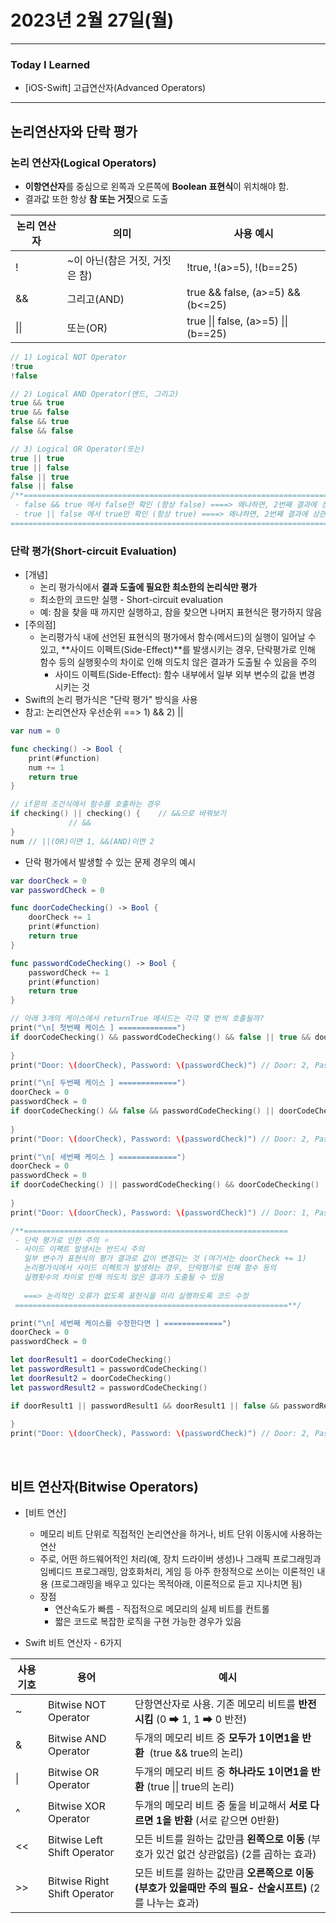 # 2023년 2월 27일(월)

---

### Today I Learned 

- [iOS-Swift] 고급연산자(Advanced Operators)

---

## 논리연산자와 단락 평가 

### 논리 연산자(Logical Operators)

- **이항연산자**를 중심으로 왼쪽과 오른쪽에 **Boolean 표현식**이 위치해야 함.
- 결과값 또한 항상 **참 또는 거짓**으로 도출

| 논리 연산자 | 의미                           | 사용 예시                            |
| ----------- | ------------------------------ | ------------------------------------ |
| !           | ~이 아닌(참은 거짓, 거짓은 참) | !true, !(a>=5), !(b==25)             |
| &&          | 그리고(AND)                    | true && false, (a>=5) && (b<=25)     |
| \|\|        | 또는(OR)                       | true \|\| false, (a>=5) \|\| (b==25) |

```swift
// 1) Logical NOT Operator
!true
!false

// 2) Logical AND Operator(앤드, 그리고)
true && true
true && false
false && true
false && false

// 3) Logical OR Operator(또는)
true || true
true || false
false || true
false || false
/**======================================================================================
 - false && true 에서 false만 확인 (항상 false) ====> 왜냐하면, 2번째 결과에 상관없이 false로 평가되기 때문
 - true || false 에서 true만 확인 (항상 true) ====> 왜냐하면, 2번째 결과에 상관없이 true로 평가되기 때문
=========================================================================================**/
```

### 단락 평가(Short-circuit Evaluation)

- [개념]
  - 논리 평가식에서 **결과 도출에 필요한 최소한의 논리식만 평가**
  - 최소한의 코드만 실행 - Short-circuit evaluation
  - 예: 참을 찾을 때 까지만 실행하고, 참을 찾으면 나머지 표현식은 평가하지 않음 
- [주의점]
  - 논리평가식 내에 선언된 표현식의 평가에서 함수(메서드)의 실행이 일어날 수 있고, **사이드 이펙트(Side-Effect)**를 발생시키는 경우, 단락평가로 인해 함수 등의 실행횟수의 차이로 인해 의도치 않은 결과가 도출될 수 있음을 주의 
    - 사이드 이펙트(Side-Effect): 함수 내부에서 일부 외부 변수의 값을 변경 시키는 것
- Swift의 논리 평가식은 "단락 평가" 방식을 사용 
- 참고: 논리연산자 우선순위 ==> 1) &&  2) ||

```swift
var num = 0

func checking() -> Bool {
    print(#function)
    num += 1
    return true
}

// if문의 조건식에서 함수를 호출하는 경우
if checking() || checking() {    // &&으로 바꿔보기
             // &&
}
num // ||(OR)이면 1, &&(AND)이면 2
```

- 단락 평가에서 발생할 수 있는 문제 경우의 예시

```swift
var doorCheck = 0
var passwordCheck = 0

func doorCodeChecking() -> Bool {
    doorCheck += 1
    print(#function)
    return true
}

func passwordCodeChecking() -> Bool {
    passwordCheck += 1
    print(#function)
    return true
}

// 아래 3개의 케이스에서 returnTrue 메서드는 각각 몇 번씩 호출될까?
print("\n[ 첫번째 케이스 ] =============")
if doorCodeChecking() && passwordCodeChecking() && false || true && doorCodeChecking() && passwordCodeChecking() {
    
}
print("Door: \(doorCheck), Password: \(passwordCheck)") // Door: 2, Password: 2

print("\n[ 두번째 케이스 ] =============")
doorCheck = 0
passwordCheck = 0
if doorCodeChecking() && false && passwordCodeChecking() || doorCodeChecking() || passwordCodeChecking() {
    
}
print("Door: \(doorCheck), Password: \(passwordCheck)") // Door: 2, Password: 0

print("\n[ 세번째 케이스 ] =============")
doorCheck = 0
passwordCheck = 0
if doorCodeChecking() || passwordCodeChecking() && doorCodeChecking() || false && passwordCodeChecking() {
    
}
print("Door: \(doorCheck), Password: \(passwordCheck)") // Door: 1, Password: 0

/**===========================================================
 - 단락 평가로 인한 주의 ⭐️
 - 사이드 이팩트 발생시는 반드시 주의
   일부 변수가 표현식의 평가 결과로 값이 변경되는 것 (여기서는 doorCheck += 1)
   논리평가식에서 사이드 이펙트가 발생하는 경우, 단락평가로 인해 함수 등의
   실행횟수의 차이로 인해 의도치 않은 결과가 도출될 수 있음
 
   ===> 논리적인 오류가 없도록 표현식을 미리 실행하도록 코드 수정
 =============================================================**/

print("\n[ 세번째 케이스를 수정한다면 ] =============")
doorCheck = 0
passwordCheck = 0

let doorResult1 = doorCodeChecking()
let passwordResult1 = passwordCodeChecking()
let doorResult2 = doorCodeChecking()
let passwordResult2 = passwordCodeChecking()

if doorResult1 || passwordResult1 && doorResult1 || false && passwordResult2 {
    
}
print("Door: \(doorCheck), Password: \(passwordCheck)") // Door: 2, Password: 2
```

<br/>

## 비트 연산자(Bitwise Operators)

- [비트 연산]
  - 메모리 비트 단위로 직접적인 논리연산을 하거나, 비트 단위 이동시에 사용하는 연산
  - 주로, 어떤 하드웨어적인 처리(예, 장치 드라이버 생성)나 그래픽 프로그래밍과 임베디드 프로그래밍, 암호화처리, 게임 등 아주 한정적으로 쓰이는 이론적인 내용 (프로그래밍을 배우고 있다는 목적아래, 이론적으로 듣고 지나치면 됨)
  - 장점
    - 연산속도가 빠름 - 직접적으로 메모리의 실제 비트를 컨트롤
    - 짧은 코드로 복잡한 로직을 구현 가능한 경우가 있음

- Swift 비트 연산자 - 6가지

| 사용기호 | 용어                         | 예시                                                         |
| -------- | ---------------------------- | ------------------------------------------------------------ |
| ~        | Bitwise NOT Operator         | 단항연산자로 사용. 기존 메모리 비트를 **반전 시킴** (0 ➡ 1, 1 ➡ 0 반전) |
| &        | Bitwise AND Operator         | 두개의 메모리 비트 중 **모두가** **1이면1을 반환**  (true && true의 논리) |
| \|       | Bitwise OR Operator          | 두개의 메모리 비트 중 **하나라도** **1이면1을 반환** (true \|\| true의 논리) |
| ^        | Bitwise XOR Operator         | 두개의 메모리 비트 중 둘을 비교해서 **서로 다르면 1을 반환** (서로 같으면 0반환) |
| <<       | Bitwise Left Shift Operator  | 모든 비트를 원하는 값만큼 **왼쪽으로 이동** (부호가 있건 없건 상관없음) (2를 곱하는 효과) |
| >>       | Bitwise Right Shift Operator | 모든 비트를 원하는 값만큼 **오른쪽으로 이동 (부호가 있을때만 주의 필요- 산술시프트)** (2를 나누는 효과) |

